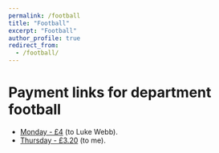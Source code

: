 ```yaml
---
permalink: /football
title: "Football"
excerpt: "Football"
author_profile: true
redirect_from: 
  - /football/
---
```



# Payment links for department football

* [Monday - £4](https://paypal.me/pools/c/8g5DECLM7d) (to Luke Webb).
* [Thursday - £3.20](https://paypal.me/pools/c/8fZahVESKi) (to me).
